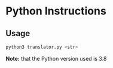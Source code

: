 # Python Instructions

## **Usage**
```bash
python3 translator.py <str>
```

**Note:** that the Python version used is 3.8
